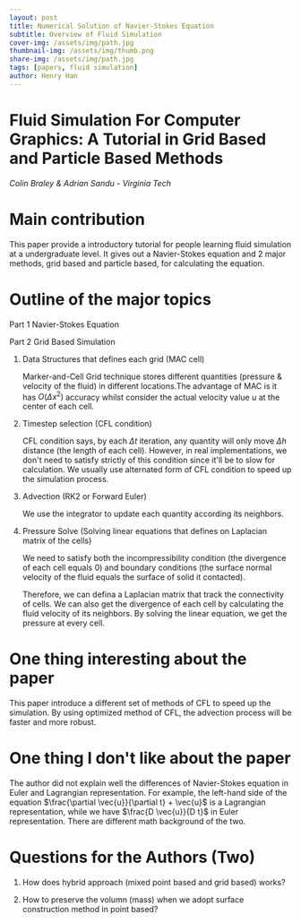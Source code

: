```yaml
---
layout: post
title: Numerical Solution of Navier-Stokes Equation
subtitle: Overview of Fluid Simulation
cover-img: /assets/img/path.jpg
thumbnail-img: /assets/img/thumb.png
share-img: /assets/img/path.jpg
tags: [papers, fluid simulation]
author: Henry Han
---
```

# Fluid Simulation For Computer Graphics: A Tutorial in Grid Based and Particle Based Methods

*Colin Braley & Adrian Sandu - Virginia Tech*

# Main contribution

This paper provide a introductory tutorial for people learning fluid simulation at a undergraduate level. It gives out a Navier-Stokes equation and 2 major methods, grid based and particle based, for calculating the equation.

# Outline of the major topics

Part 1 Navier-Stokes Equation

Part 2 Grid Based Simulation

1. Data Structures that defines each grid (MAC cell)
   
   Marker-and-Cell Grid technique stores different quantities (pressure & velocity of the fluid) in different locations.The advantage of MAC is it has $O(\Delta x^2)$ accuracy whilst consider the actual velocity value $u$ at the center of each cell. 

2. Timestep selection (CFL condition)
   
   CFL condition says, by each $\Delta t$ iteration, any quantity will only move $\Delta h$ distance (the length of each cell). However, in real implementations, we don't need to satisfy strictly of this condition since it'll be to slow for calculation. We usually use alternated form of CFL condition to speed up the simulation process. 

3. Advection (RK2 or Forward Euler)
   
   We use the integrator to update each quantity according its neighbors.

4. Pressure Solve (Solving linear equations that defines on Laplacian matrix of the cells)
   
   We need to satisfy both the incompressibility condition (the divergence of each cell equals 0) and boundary conditions (the surface normal velocity of the fluid equals the surface of solid it contacted).
   
   Therefore, we can defina a Laplacian matrix that track the connectivity of cells. We can also get the divergence of each cell by calculating the fluid velocity of its neighbors. By solving the linear equation, we get the pressure at every cell. 

# One thing interesting about the paper

This paper introduce a different set of methods of CFL to speed up the simulation. By using optimized method of CFL, the advection process will be faster and more robust.

# One thing I don't like about the paper

The author did not explain well the differences of Navier-Stokes equation in Euler and Lagrangian representation. For example, the left-hand side of the equation $\frac{\partial \vec{u}}{\partial t} + \vec{u}$ is a Lagrangian representation, while we have $\frac{D \vec{u}}{D t}$ in Euler representation. There are different math background of the two.

# Questions for the Authors (Two)

1. How does hybrid approach (mixed point based and grid based) works?

2. How to preserve the volumn (mass) when we adopt surface construction method in point based? 
